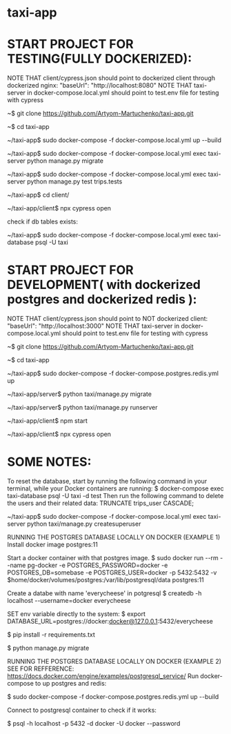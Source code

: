 # taxi-app

# START PROJECT FOR TESTING(FULLY DOCKERIZED):

NOTE THAT client/cypress.json should point to dockerized client through dockerized nginx: "baseUrl": "http://localhost:8080" NOTE THAT taxi-server in docker-compose.local.yml should point to test.env file for testing with cypress

~$ git clone https://github.com/Artyom-Martuchenko/taxi-app.git

~$ cd taxi-app

~/taxi-app$ sudo docker-compose -f docker-compose.local.yml up --build

~/taxi-app$ sudo docker-compose -f docker-compose.local.yml exec taxi-server python manage.py migrate

~/taxi-app$ sudo docker-compose -f docker-compose.local.yml exec taxi-server python manage.py test trips.tests

~/taxi-app$ cd client/

~/taxi-app/client$ npx cypress open

check if db tables exists:

~/taxi-app$ sudo docker-compose -f docker-compose.local.yml exec taxi-database psql -U taxi

# START PROJECT FOR DEVELOPMENT( with dockerized postgres and dockerized redis ):

NOTE THAT client/cypress.json should point to NOT dockerized client: "baseUrl": "http://localhost:3000" NOTE THAT taxi-server in docker-compose.local.yml should point to test.env file for testing with cypress

~$ git clone https://github.com/Artyom-Martuchenko/taxi-app.git

~$ cd taxi-app

~/taxi-app$ sudo docker-compose -f docker-compose.postgres.redis.yml up

~/taxi-app/server$ python taxi/manage.py migrate

~/taxi-app/server$ python taxi/manage.py runserver

~/taxi-app/client$ npm start

~/taxi-app/client$ npx cypress open

# SOME NOTES:

To reset the database, start by running the following command in your terminal, while your Docker containers are running:
$ docker-compose exec taxi-database psql -U taxi -d test
Then run the following command to delete the users and their related data:
TRUNCATE trips_user CASCADE;

~/taxi-app$ sudo docker-compose -f docker-compose.local.yml exec taxi-server python taxi/manage.py createsuperuser

RUNNING THE POSTGRES DATABASE LOCALLY ON DOCKER (EXAMPLE 1)
Install docker image postgres:11

Start a docker container with that postgres image. $ sudo docker run --rm --name pg-docker -e POSTGRES_PASSWORD=docker -e POSTGRES_DB=somebase -e POSTGRES_USER=docker -p 5432:5432 -v $home/docker/volumes/postgres:/var/lib/postgresql/data postgres:11

Create a databe with name 'everycheese' in potgresql $ createdb -h localhost --username=docker everycheese

SET env variable directly to the system: $ export DATABASE_URL=postgres://docker:docker@127.0.0.1:5432/everycheese

$ pip install -r requirements.txt

$ python manage.py migrate

RUNNING THE POSTGRES DATABASE LOCALLY ON DOCKER (EXAMPLE 2)
SEE FOR REFFERENCE: https://docs.docker.com/engine/examples/postgresql_service/
Run docker-compose to up postgres and redis:

$ sudo docker-compose -f docker-compose.postgres.redis.yml up --build

Connect to postgresql container to check if it works:

$ psql -h localhost -p 5432 -d docker -U docker --password
